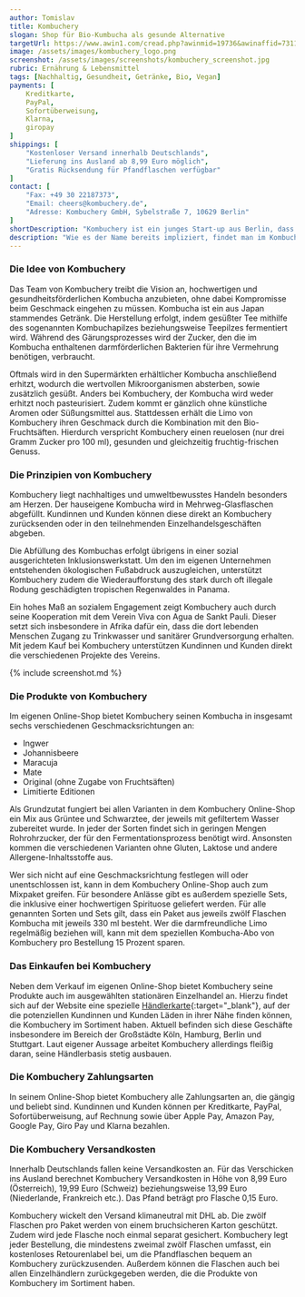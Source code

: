 ```yaml
---
author: Tomislav
title: Kombuchery
slogan: Shop für Bio-Kumbucha als gesunde Alternative
targetUrl: https://www.awin1.com/cread.php?awinmid=19736&awinaffid=731132
image: /assets/images/kombuchery_logo.png
screenshot: /assets/images/screenshots/kombuchery_screenshot.jpg
rubric: Ernährung & Lebensmittel
tags: [Nachhaltig, Gesundheit, Getränke, Bio, Vegan]
payments: [
    Kreditkarte,
    PayPal,
    Sofortüberweisung,
    Klarna,
    giropay
]
shippings: [
    "Kostenloser Versand innerhalb Deutschlands",
    "Lieferung ins Ausland ab 8,99 Euro möglich",
    "Gratis Rücksendung für Pfandflaschen verfügbar"
]
contact: [
    "Fax: +49 30 22187373",
    "Email: cheers@kombuchery.de",
    "Adresse: Kombuchery GmbH, Sybelstraße 7, 10629 Berlin"
]
shortDescription: "Kombuchery ist ein junges Start-up aus Berlin, dass sich auf die Herstellung und den Vertrieb von Bio-Kombucha als eine gesunde Limonade spezialisiert hat."
description: "Wie es der Name bereits impliziert, findet man im Kombuchery Online-Shop eine breit gefächerte Auswahl an verschiedensten Kombucha-Sorten. Alle Produkte sind vegan und verfügen über eine Bio-Zertifizierung."
---
```


### Die Idee von Kombuchery

Das Team von Kombuchery treibt die Vision an, hochwertigen und gesundheitsförderlichen Kombucha anzubieten, ohne dabei Kompromisse beim Geschmack eingehen zu müssen. Kombucha ist ein aus Japan stammendes Getränk. Die Herstellung erfolgt, indem gesüßter Tee mithilfe des sogenannten Kombuchapilzes beziehungsweise Teepilzes fermentiert wird. Während des Gärungsprozesses wird der Zucker, den die im Kombucha enthaltenen darmförderlichen Bakterien für ihre Vermehrung benötigen, verbraucht.

Oftmals wird in den Supermärkten erhältlicher Kombucha anschließend erhitzt, wodurch die wertvollen Mikroorganismen absterben, sowie zusätzlich gesüßt. Anders bei Kombuchery, der Kombucha wird weder erhitzt noch pasteurisiert. Zudem kommt er gänzlich ohne künstliche Aromen oder Süßungsmittel aus. Stattdessen erhält die Limo von Kombuchery ihren Geschmack durch die Kombination mit den Bio-Fruchtsäften. Hierdurch verspricht Kombuchery einen reuelosen (nur drei Gramm Zucker pro 100 ml), gesunden und gleichzeitig fruchtig-frischen Genuss.

### Die Prinzipien von Kombuchery

Kombuchery liegt nachhaltiges und umweltbewusstes Handeln besonders am Herzen. Der hauseigene Kombucha wird in Mehrweg-Glasflaschen abgefüllt. Kundinnen und Kunden können diese direkt an Kombuchery zurücksenden oder in den teilnehmenden Einzelhandelsgeschäften abgeben.

Die Abfüllung des Kombuchas erfolgt übrigens in einer sozial ausgerichteten Inklusionswerkstatt. Um den im eigenen Unternehmen entstehenden ökologischen Fußabdruck auszugleichen, unterstützt Kombuchery zudem die Wiederaufforstung des stark durch oft illegale Rodung geschädigten tropischen Regenwaldes in Panama.

Ein hohes Maß an sozialem Engagement zeigt Kombuchery auch durch seine Kooperation mit dem Verein Viva con Agua de Sankt Pauli. Dieser setzt sich insbesondere in Afrika dafür ein, dass die dort lebenden Menschen Zugang zu Trinkwasser und sanitärer Grundversorgung erhalten. Mit jedem Kauf bei Kombuchery unterstützen Kundinnen und Kunden direkt die verschiedenen Projekte des Vereins.

{% include screenshot.md %}

### Die Produkte von Kombuchery

Im eigenen Online-Shop bietet Kombuchery seinen Kombucha in insgesamt sechs verschiedenen Geschmacksrichtungen an:

+ Ingwer
+ Johannisbeere
+ Maracuja
+ Mate
+ Original (ohne Zugabe von Fruchtsäften)
+ Limitierte Editionen

Als Grundzutat fungiert bei allen Varianten in dem Kombuchery Online-Shop ein Mix aus Grüntee und Schwarztee, der jeweils mit gefiltertem Wasser zubereitet wurde. In jeder der Sorten findet sich in geringen Mengen Rohrohrzucker, der für den Fermentationsprozess benötigt wird. Ansonsten kommen die verschiedenen Varianten ohne Gluten, Laktose und andere Allergene-Inhaltsstoffe aus. 

Wer sich nicht auf eine Geschmacksrichtung festlegen will oder unentschlossen ist, kann in dem Kombuchery Online-Shop auch zum Mixpaket greifen. Für besondere Anlässe gibt es außerdem spezielle Sets, die inklusive einer hochwertigen Spirituose geliefert werden. Für alle genannten Sorten und Sets gilt, dass ein Paket aus jeweils zwölf Flaschen Kombucha mit jeweils 330 ml besteht. Wer die darmfreundliche Limo regelmäßig beziehen will, kann mit dem speziellen Kombucha-Abo von Kombuchery pro Bestellung 15 Prozent sparen.

### Das Einkaufen bei Kombuchery

Neben dem Verkauf im eigenen Online-Shop bietet Kombuchery seine Produkte auch im ausgewählten stationären Einzelhandel an. Hierzu findet sich auf der Website eine spezielle [Händlerkarte](https://kombuchery.de/pages/haendlerkarte){:target="_blank"}, auf der die potenziellen Kundinnen und Kunden Läden in ihrer Nähe finden können, die Kombuchery im Sortiment haben. Aktuell befinden sich diese Geschäfte insbesondere im Bereich der Großstädte Köln, Hamburg, Berlin und Stuttgart. Laut eigener Aussage arbeitet Kombuchery allerdings fleißig daran, seine Händlerbasis stetig ausbauen.

### Die Kombuchery Zahlungsarten

In seinem Online-Shop bietet Kombuchery alle Zahlungsarten an, die gängig und beliebt sind. Kundinnen und Kunden können per Kreditkarte, PayPal, Sofortüberweisung, auf Rechnung sowie über Apple Pay, Amazon Pay, Google Pay, Giro Pay und Klarna bezahlen.

### Die Kombuchery Versandkosten

Innerhalb Deutschlands fallen keine Versandkosten an. Für das Verschicken ins Ausland berechnet Kombuchery Versandkosten in Höhe von 8,99 Euro (Österreich), 19,99 Euro (Schweiz) beziehungsweise 13,99 Euro (Niederlande, Frankreich etc.). Das Pfand beträgt pro Flasche 0,15 Euro. 

Kombuchery wickelt den Versand klimaneutral mit DHL ab. Die zwölf Flaschen pro Paket werden von einem bruchsicheren Karton geschützt. Zudem wird jede Flasche noch einmal separat gesichert. Kombuchery legt jeder Bestellung, die mindestens zweimal zwölf Flaschen umfasst, ein kostenloses Retourenlabel bei, um die Pfandflaschen bequem an Kombuchery zurückzusenden. Außerdem können die Flaschen auch bei allen Einzelhändlern zurückgegeben werden, die die Produkte von Kombuchery im Sortiment haben.